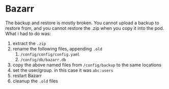 # Bazarr

The backup and restore is mostly broken. You cannot upload a backup to restore from, and you cannot restore the .zip when you copy it into the pod. What i had to do was:

1. extract the `.zip`
2. rename the following files, appending `.old`
    1. `/config/config/config.yaml`
    2. `/config/db/bazarr.db`
3. copy the above named files from `/config/backup` to the same locations
4. set the user/group.  in this case it was `abc:users`
5. restart Bazarr
6. cleanup the `.old` files